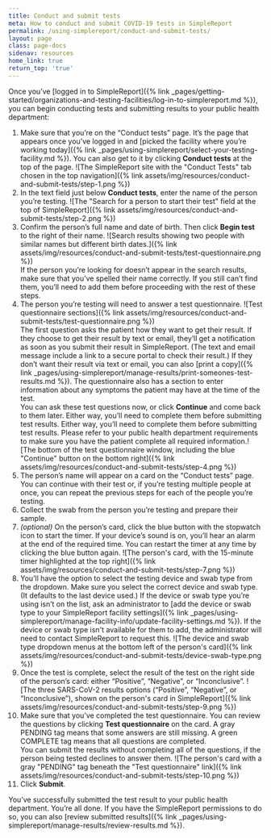 ```yaml
---
title: Conduct and submit tests
meta: How to conduct and submit COVID-19 tests in SimpleReport
permalink: /using-simplereport/conduct-and-submit-tests/
layout: page
class: page-docs
sidenav: resources
home_link: true
return_top: 'true'
---
```


Once you’ve [logged in to SimpleReport]({% link _pages/getting-started/organizations-and-testing-facilities/log-in-to-simplereport.md %}), you can begin conducting tests and submitting results to your public health department:

1. Make sure that you’re on the “Conduct tests” page. It’s the page that appears once you’ve logged in and [picked the facility where you’re working today]({% link _pages/using-simplereport/select-your-testing-facility.md %}). You can also get to it by clicking **Conduct tests** at the top of the page.
![The SimpleReport site with the "Conduct Tests" tab chosen in the top navigation]({% link assets/img/resources/conduct-and-submit-tests/step-1.png %})
2. In the text field just below **Conduct tests**, enter the name of the person you’re testing.
![The "Search for a person to start their test" field at the top of SimpleReport]({% link assets/img/resources/conduct-and-submit-tests/step-2.png %})
3. Confirm the person’s full name and date of birth. Then click **Begin test** to the right of their name.
![Search results showing two people with similar names but different birth dates.]({% link assets/img/resources/conduct-and-submit-tests/test-questionnaire.png %})<br>
If the person you’re looking for doesn’t appear in the search results, make sure that you’ve spelled their name correctly. If you still can’t find them, you’ll need to add them before proceeding with the rest of these steps.
4. The person you’re testing will need to answer a test questionnaire. 
![Test questionnaire sections]({% link assets/img/resources/conduct-and-submit-tests/test-questionnaire.png %})
<br>The first question asks the patient how they want to get their result. If they choose to get their result by text or email, they’ll get a notification as soon as you submit their result in SimpleReport. (The text and email message include a link to a secure portal to check their result.) If they don’t want their result via text or email, you can also [print a copy]({% link _pages/using-simplereport/manage-results/print-someones-test-results.md %}). The questionnaire also has a section to enter information about any symptoms the patient may have at the time of the test.
<br>You can ask these test questions now, or click **Continue** and come back to them later. Either way, you’ll need to complete them before submitting test results. Either way, you’ll need to complete them before submitting test results. Please refer to your public health department requirements to make sure you have the patient complete all required information.![The bottom of the test questionnaire window, including the blue "Continue" button on the bottom right]({% link assets/img/resources/conduct-and-submit-tests/step-4.png %})
5. The person’s name will appear on a card on the “Conduct tests” page. You can continue with their test or, if you’re testing multiple people at once, you can repeat the previous steps for each of the people you’re testing.
6. Collect the swab from the person you’re testing and prepare their sample.
7. *(optional)* On the person’s card, click the blue button with the stopwatch icon to start the timer. If your device’s sound is on, you’ll hear an alarm at the end of the required time. You can restart the timer at any time by clicking the blue button again.
![The person's card, with the 15-minute timer highlighted at the top right]({% link assets/img/resources/conduct-and-submit-tests/step-7.png %})
8. You’ll have the option to select the testing device and swab type from the dropdown. Make sure you select the correct device and swab type. (It defaults to the last device used.) If the device or swab type you’re using isn’t on the list, ask an administrator to [add the device or swab type to your SimpleReport facility settings]({% link _pages/using-simplereport/manage-facility-info/update-facility-settings.md %}). If the device or swab type isn't available for them to add, the administrator will need to contact SimpleReport to request this. 
![The device and swab type dropdown menus at the bottom left of the person's card]({% link assets/img/resources/conduct-and-submit-tests/device-swab-type.png %})
9. Once the test is complete, select the result of the test on the right side of the person’s card: either “Positive”, “Negative”, or “Inconclusive”.
![The three SARS-CoV-2 results options (“Positive”, “Negative”, or “Inconclusive”), shown on the person's card in SimpleReport]({% link assets/img/resources/conduct-and-submit-tests/step-9.png %})
10. Make sure that you’ve completed the test questionnaire. You can review the questions by clicking **Test questionnaire** on the card. A gray <span class="usa-tag">PENDING</span> tag means that some answers are still missing. A green <span class="usa-tag tag--success">COMPLETE</span> tag means that all questions are completed.<br>
You can submit the results without completing all of the questions, if the person being tested declines to answer them.
![The person's card with a gray "PENDING" tag beneath the "Test questionnaire" link]({% link assets/img/resources/conduct-and-submit-tests/step-10.png %})
11. Click **Submit**.

You’ve successfully submitted the test result to your public health department. You’re all done. If you have the SimpleReport permissions to do so, you can also [review submitted results]({% link _pages/using-simplereport/manage-results/review-results.md %}).
